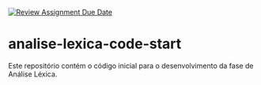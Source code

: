 [![Review Assignment Due Date](https://classroom.github.com/assets/deadline-readme-button-8d59dc4de5201274e310e4c54b9627a8934c3b88527886e3b421487c677d23eb.svg)](https://classroom.github.com/a/evVKRiTX)
# analise-lexica-code-start
Este repositório contém o código inicial para o desenvolvimento da fase de Análise Léxica.
